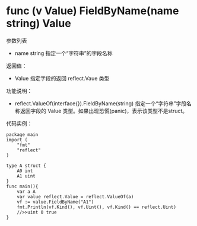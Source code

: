 # func (v Value) FieldByName(name string) Value

参数列表

- name string 指定一个“字符串”的字段名称

返回值：

- Value  指定字段的返回 reflect.Vaue 类型

功能说明：

- reflect.ValueOf(interface{}).FieldByName(string) 指定一个“字符串”字段名称返回字段的 Value 类型。如果出现恐慌(panic)，表示该类型不是struct。

代码实例：
	
	package main
	import (
	    "fmt"
	    "reflect"
	)
	
	type A struct {
		A0 int
		A1 uint
	}
	func main(){
		var a A
		var value reflect.Value = reflect.ValueOf(a)
		vf := value.FieldByName("A1")
		fmt.Println(vf.Kind(), vf.Uint(), vf.Kind() == reflect.Uint)
		//>>uint 0 true
	}
